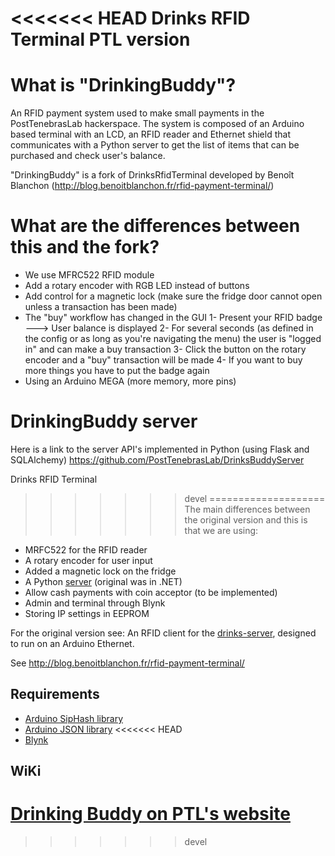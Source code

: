 <<<<<<< HEAD
Drinks RFID Terminal PTL version
=======
What is "DrinkingBuddy"?
====================
An RFID payment system used to make small payments in the PostTenebrasLab hackerspace.
The system is composed of an Arduino based terminal with an LCD, an RFID reader and Ethernet shield that communicates with a Python server to get the list of items that can be purchased and check user's balance.

"DrinkingBuddy" is a fork of DrinksRfidTerminal developed by Benoît Blanchon (http://blog.benoitblanchon.fr/rfid-payment-terminal/)

What are the differences between this and the fork?
====================
* We use MFRC522 RFID module
* Add a rotary encoder with RGB LED instead of buttons
* Add control for a magnetic lock (make sure the fridge door cannot open unless a transaction has been made)
* The "buy" workflow has changed in the GUI
	1- Present your RFID badge ---> User balance is displayed
	2- For several seconds (as defined in the config or as long as you're navigating the menu) the user is "logged in" and can make a buy transaction
	3- Click the button on the rotary encoder and a "buy" transaction will be made
	4- If you want to buy more things you have to put the badge again
* Using an Arduino MEGA (more memory, more pins)

DrinkingBuddy server
====================
Here is a link to the server API's implemented in Python (using Flask and SQLAlchemy)
https://github.com/PostTenebrasLab/DrinksBuddyServer

Drinks RFID Terminal
>>>>>>> devel
====================
The main differences between the original version and this is that we are using:
* MRFC522 for the RFID reader
* A rotary encoder for user input
* Added a magnetic lock on the fridge
* A Python [server](https://github.com/PostTenebrasLab/DrinkingBuddyServer) (original was in .NET) 
* Allow cash payments with coin acceptor (to be implemented)
* Admin and terminal through Blynk
* Storing IP settings in EEPROM

For the original version see:
An RFID client for the [drinks-server](https://github.com/drinks-wallet/drinks-server), designed to run on an Arduino Ethernet.

See http://blog.benoitblanchon.fr/rfid-payment-terminal/

Requirements
------------

* [Arduino SipHash library](http://www.forward.com.au/pfod/SipHashLibrary/)
* [Arduino JSON library](https://github.com/bblanchon/ArduinoJsonParser)
<<<<<<< HEAD
* [Blynk](http://www.blynk.cc/getting-started/)

WiKi
------------
[Drinking Buddy on PTL's website](https://www.posttenebraslab.ch/wiki/projects/ptl_payment_system)
=======
>>>>>>> devel
